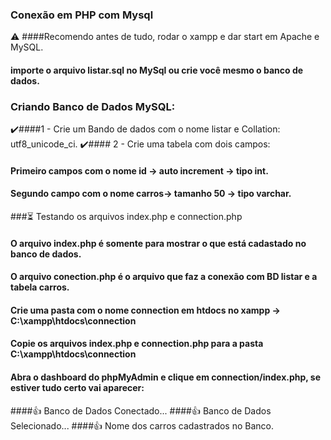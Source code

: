 ### Conexão em PHP com Mysql

⚠️ ####Recomendo antes de tudo, rodar o xampp e dar start em Apache e MySQL. 

#### importe o arquivo listar.sql no MySql ou crie você mesmo o banco de dados.

### Criando Banco de Dados MySQL:
✔️####1 - Crie um Bando de dados com o nome listar e Collation: utf8_unicode_ci.
✔️#### 2 - Crie uma tabela com dois campos:
####      Primeiro campos com o nome id -> auto increment -> tipo int.
####      Segundo campo com o nome carros-> tamanho 50 -> tipo varchar.

###⏳ Testando os arquivos index.php e connection.php
#### O arquivo index.php é somente para mostrar o que está cadastado no banco de dados.
#### O arquivo conection.php é o arquivo que faz a conexão com BD listar e a tabela carros.
#### Crie uma pasta com o nome connection em htdocs no xampp -> C:\xampp\htdocs\connection
#### Copie os arquivos index.php e connection.php para a pasta C:\xampp\htdocs\connection

#### Abra o dashboard do phpMyAdmin e clique em connection/index.php, se estiver tudo certo vai aparecer:
####👍 Banco de Dados Conectado...
####👍 Banco de Dados Selecionado...
####👍 Nome dos carros cadastrados no Banco.
